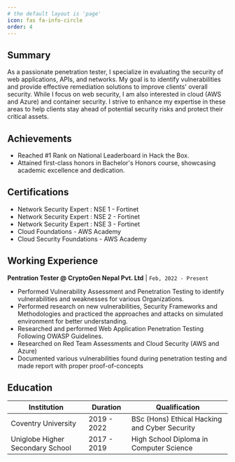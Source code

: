 ```yaml
---
# the default layout is 'page'
icon: fas fa-info-circle
order: 4
---
```


## Summary
As a passionate penetration tester, I specialize in evaluating the security of web applications, APIs, and networks. My goal is to identify vulnerabilities and provide effective remediation solutions to improve clients' overall security. While I focus on web security, I am also interested in cloud (AWS and Azure) and container security. I strive to enhance my expertise in these areas to help clients stay ahead of potential security risks and protect their critical assets.

## Achievements
- Reached #1 Rank on National Leaderboard in Hack the Box.
- Attained first-class honors in Bachelor's Honors course, showcasing academic excellence and dedication.

## Certifications
- Network Security Expert : NSE 1 - Fortinet
- Network Security Expert : NSE 2 - Fortinet
- Network Security Expert : NSE 3 - Fortinet
- Cloud Foundations - AWS Academy 
- Cloud Security Foundations - AWS Academy 

## Working Experience
**Pentration Tester @ CryptoGen Nepal Pvt. Ltd**
| `Feb, 2022 - Present`
- Performed Vulnerability Assessment and Penetration Testing to identify vulnerabilities and weaknesses for various Organizations.
- Performed research on new vulnerabilities, Security Frameworks and Methodologies and practiced the approaches and attacks on simulated environment for better understanding.
- Researched and performed Web Application Penetration Testing Following OWASP Guidelines.
- Researched on Red Team Assessments and Cloud Security (AWS and Azure)
- Documented various vulnerabilities found during penetration testing and made report with proper proof-of-concepts

## Education
| Institution | Duration | Qualification |
|-------------|----------|---------------|
| Coventry University | 2019 - 2022 | BSc (Hons) Ethical Hacking and Cyber Security |
| Uniglobe Higher Secondary School | 2017 - 2019 | High School Diploma in Computer Science |